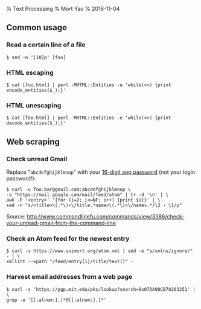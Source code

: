 % Text Processing
% Mort Yao
% 2016-11-04

## Common usage

### Read a certain line of a file

    $ sed -n '[10]p' [foo]

### HTML escaping

    $ cat [foo.html] | perl -MHTML::Entities -e 'while(<>) {print encode_entities($_);}'

### HTML unescaping

    $ cat [foo.html] | perl -MHTML::Entities -e 'while(<>) {print decode_entities($_);}'



## Web scraping

### Check unread Gmail

Replace "`abcdefghijklmnop`" with your [16-digit app password](https://security.google.com/settings/security/apppasswords) (not your login password!):

```console
$ curl -u foo.bar@gmail.com:abcdefghijklmnop \
-s "https://mail.google.com/mail/feed/atom" | tr -d '\n' | \
awk -F '<entry>' '{for (i=2; i<=NF; i++) {print $i}}' | \
sed -n "s/<title>\(.*\)<\/title.*name>\(.*\)<\/name>.*/\2 - \1/p"
```

Source: <http://www.commandlinefu.com/commands/view/3386/check-your-unread-gmail-from-the-command-line>

### Check an Atom feed for the newest entry

```console
$ curl -s https://www.soimort.org/atom.xml | sed -e "s/xmlns/ignore/" - | \
xmllint --xpath "/feed/entry[1]/title/text()" -
```

### Harvest email addresses from a web page

```console
$ curl -s 'https://pgp.mit.edu/pks/lookup?search=0x07DA00CB78203251' | \
grep -o '[[:alnum:].]*@[[:alnum:].]*'
```
